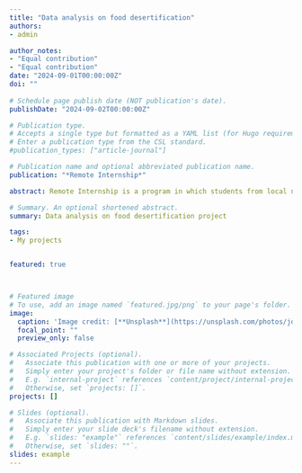 ```yaml
---
title: "Data analysis on food desertification"
authors:
- admin

author_notes:
- "Equal contribution"
- "Equal contribution"
date: "2024-09-01T00:00:00Z"
doi: ""
 
# Schedule page publish date (NOT publication's date).
publishDate: "2024-09-02T00:00:00Z"

# Publication type.
# Accepts a single type but formatted as a YAML list (for Hugo requirements).
# Enter a publication type from the CSL standard.
#publication_types: ["article-journal"]

# Publication name and optional abbreviated publication name.
publication: "*Remote Internship*"

abstract: Remote Internship is a program in which students from local national universities undergo learning and evaluation for the purpose of training CDS (Citizen Data Scientists), and then carry out a project based on mentoring that allows selected students to gain relevant job experience. I learned data analysis through a remote internship and am currently working on a team project on the topic of 'food desertification'.

# Summary. An optional shortened abstract.
summary: Data analysis on food desertification project

tags:
- My projects 


featured: true



# Featured image
# To use, add an image named `featured.jpg/png` to your page's folder. 
image:
  caption: 'Image credit: [**Unsplash**](https://unsplash.com/photos/jdD8gXaTZsc)'
  focal_point: ""
  preview_only: false

# Associated Projects (optional).
#   Associate this publication with one or more of your projects.
#   Simply enter your project's folder or file name without extension.
#   E.g. `internal-project` references `content/project/internal-project/index.md`.
#   Otherwise, set `projects: []`.
projects: []

# Slides (optional).
#   Associate this publication with Markdown slides.
#   Simply enter your slide deck's filename without extension.
#   E.g. `slides: "example"` references `content/slides/example/index.md`.
#   Otherwise, set `slides: ""`.
slides: example
---
```

